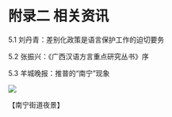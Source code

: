# 附录二 相关资讯

5.1 刘丹青：差别化政策是语言保护工作的迫切要务

5.2 张振兴：《广西汉语方言重点研究丛书》序

5.3 羊城晚报：推普的“南宁”现象

<!--
![](https://wx1.sinaimg.cn/large/69144085ly1g8d4wrs685j21980p8u0x.jpg)
-->

![](https://s2.ax1x.com/2019/10/29/Kgxxnx.jpg)

【南宁街道夜景】
